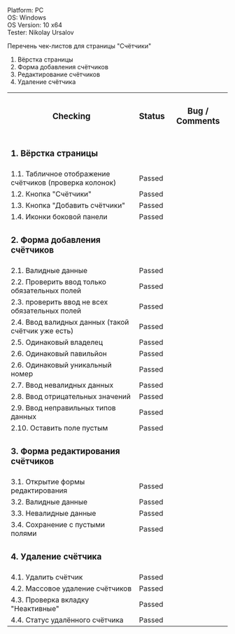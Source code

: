 


  Platform: PC<br>
  OS: Windows<br> 
  OS Version: 10 x64<br>
  Tester: Nikolay Ursalov<br>

Перечень чек-листов для страницы "Счётчики"
1. Вёрстка страницы
2. Форма добавления счётчиков
3. Редактирование счётчиков
4. Удаление счётчика

<table>

<tr>
  <th colspan="2"><h3>Checking</h3></th>
  <th><h3>Status</h3></th>
  <th><h3>Bug / Comments</h3></th>
</tr>

<tr>
  <td colspan="2"><h3>1. Вёрстка страницы</h3></td>
  <td></td>
  <td></td>
</tr>
<tr>
  <td colspan="2">1.1. Табличное отображение счётчиков (проверка колонок)</td>
  <td>Passed</td>
  <td></td>
</tr>
<tr>
  <td colspan="2">1.2. Кнопка "Счётчики"</td>
  <td>Passed</td>
  <td></td>
</tr>
<tr>
  <td colspan="2">1.3. Кнопка "Добавить счётчики"</td>
  <td>Passed</td>
  <td></td>
</tr>
<tr>
  <td colspan="2">1.4. Иконки боковой панели</td>
  <td>Passed</td>
  <td></td>
</tr>

<tr>
  <td colspan="2"><h3>2. Форма добавления счётчиков</h3></td>
  <td></td>
  <td></td>
</tr>
<tr>
  <td colspan="2">2.1. Валидные данные</td>
  <td>Passed</td>
  <td></td>
</tr>
<tr>
  <td colspan="2">2.2. Проверить ввод только обязательных полей</td>
  <td>Passed</td>
  <td></td>
</tr>
<tr>
  <td colspan="2">2.3. проверить ввод не всех обязательных полей</td>
  <td>Passed</td>
  <td></td>
</tr>
<tr>
  <td colspan="2">2.4. Ввод валидных данных (такой счётчик уже есть)</td>
  <td>Passed</td>
  <td></td>
</tr>
<tr>
  <td colspan="2">2.5. Одинаковый владелец</td>
  <td>Passed</td>
  <td></td>
</tr>
<tr>
  <td colspan="2">2.6. Одинаковый павильйон</td>
  <td>Passed</td>
  <td></td>
</tr>
<tr>
  <td colspan="2">2.6. Одинаковый уникальный номер</td>
  <td>Passed</td>
  <td></td>
</tr>
<tr>
  <td colspan="2">2.7. Ввод невалидных данных</td>
  <td>Passed</td>
  <td></td>
</tr>
<tr>
  <td colspan="2">2.8. Ввод отрицательных значений</td>
  <td>Passed</td>
  <td></td>
</tr>
<tr>
  <td colspan="2">2.9. Ввод неправильных типов данных</td>
  <td>Passed</td>
  <td></td>
</tr>
<tr>
  <td colspan="2">2.10. Оставить поле пустым</td>
  <td>Passed</td>
  <td></td>
</tr>

<tr>
  <td colspan="2"><h3>3. Форма редактирования счётчиков</h3></td>
  <td></td>
  <td></td>
</tr>
<tr>
  <td colspan="2">3.1. Открытие формы редактирования</td>
  <td>Passed</td>
  <td></td>
</tr>
<tr>
  <td colspan="2">3.2. Валидные данные</td>
  <td>Passed</td>
  <td></td>
</tr>
<tr>
  <td colspan="2">3.3. Невалидные данные</td>
  <td>Passed</td>
  <td></td>
</tr>
<tr>
  <td colspan="2">3.4. Сохранение с пустыми полями</td>
  <td>Passed</td>
  <td></td>
</tr>
<tr>
  <td colspan="2"><h3>4. Удаление счётчика</h3></td>
  <td></td>
  <td></td>
</tr>
<tr>
  <td colspan="2">4.1. Удалить счётчик</td>
  <td>Passed</td>
  <td></td>
</tr>
<tr>
  <td colspan="2">4.2. Массовое удаление счётчиков</td>
  <td>Passed</td>
  <td></td>
</tr>
<tr>
  <td colspan="2">4.3. Проверка вкладку "Неактивные"</td>
  <td>Passed</td>
  <td></td>
</tr>
<tr>
  <td colspan="2">4.4. Статус удалённого счётчика</td>
  <td>Passed</td>
  <td></td>
</tr>


</table>


